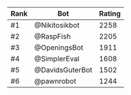 Rank|Bot|Rating
---|---|---
#1|@Nikitosikbot|2258
#2|@RaspFish|2205
#3|@OpeningsBot|1911
#4|@SimplerEval|1608
#5|@DavidsGuterBot|1502
#6|@pawnrobot|1244
